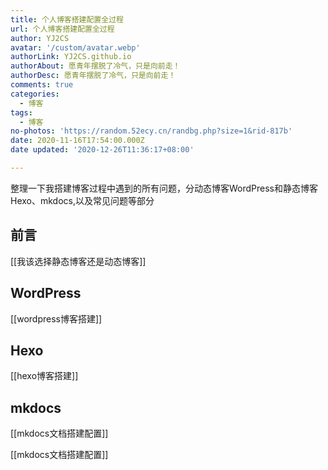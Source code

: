 ```yaml
---
title: 个人博客搭建配置全过程
url: 个人博客搭建配置全过程
author: YJ2CS
avatar: '/custom/avatar.webp'
authorLink: YJ2CS.github.io
authorAbout: 愿青年摆脱了冷气，只是向前走！
authorDesc: 愿青年摆脱了冷气，只是向前走！
comments: true
categories:
  - 博客
tags:
  - 博客
no-photos: 'https://random.52ecy.cn/randbg.php?size=1&rid-817b'
date: 2020-11-16T17:54:00.000Z
date updated: '2020-12-26T11:36:17+08:00'

---
```


整理一下我搭建博客过程中遇到的所有问题，分动态博客WordPress和静态博客Hexo、mkdocs,以及常见问题等部分

## 前言

[[我该选择静态博客还是动态博客]]

## WordPress

[[wordpress博客搭建]]

## Hexo

[[hexo博客搭建]]

## mkdocs

[[mkdocs文档搭建配置]]

[[mkdocs文档搭建配置]]